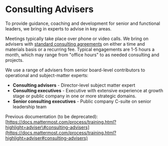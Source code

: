 # Consulting Advisers

To provide guidance, coaching and development for senior and functional leaders, we bring in experts to advise in key areas. 

Meetings typically take place over phone or video calls. We bring on advisers with [standard consulting agreements](https://docs.google.com/document/d/1G4wFLq_wHHEDJ-hrv5Kmu022mFJgh3rJ4-glM0W6riI/edit#heading=h.pwxwwq4ezzfx) on either a time and materials basis or a recurring fee. Typical engagements are 1-5 hours a month, which may range from "office hours" to as needed consulting and projects. 

We use a range of advisers from senior board-level contributors to operational and subject-matter experts: 

* **Consulting advisers** - Director-level subject matter expert 
* **Consulting executives** - Executive with extensive experience at growth stage or public company in one or more strategic domains. 
* **Senior consulting executives** - Public company C-suite on senior leadership team

Previous documentation \(to be deprecated\): [https://docs.mattermost.com/process/training.html?highlight=adviser\#consulting-advisers](https://docs.mattermost.com/process/training.html?highlight=adviser#consulting-advisers)


